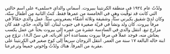 ولدْتُ عام ١٩٢٤ في منطقة الكرنتينا ببيروت. أسماني والداي «سلمى» على اسم خالتي التي كانت قد توفّيت وهي في الخامسة من عمرها فقط. كنتُ الثانية مِن أطفال ستّة، وكان لديّ شقيق يكبرني سنّاً، وشقيقة وثلاثة أشقّاء يصغرونني سنّاً. عمل والدي حمّالاً في مرفأ بيروت. كان ولد ونشأ في قريّة صغيرة في جنوب لبنان. أمّا والده، جدّي، فقد كان مزارع تبغ. انتقل والدي في السادسة عشرة من عمره إلى بيروت بحثاً عن عمل يكسب يعتاش منه، فوجد عملاً في مرفأ بيروت بمساعدة أحد أقربائه. في سنّ الـ١٨، تزوّج مِن ابنة خاله البالغة ١٧ سنة من العمر. انتقل الزوجان سريعاً إلى كوخ صغير في الكرنتينا على مقربة من المرفأ. هناك ولدْتُ وإخوتي جميعاً وترعرعنا.
